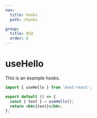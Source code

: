 ```yaml
---
nav:
  title: hooks
  path: /hooks

group:
  title: 欢迎
  order: 0
---
```


# useHello

This is an example hooks.

```jsx
import { useHello } from 'knot-react';

export default () => {
  const { text } = useHello();
  return <h4>{text}</h4>;
};
```
